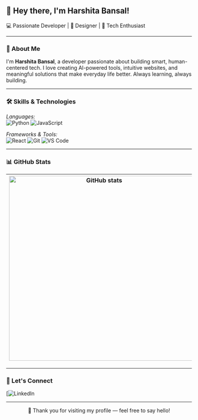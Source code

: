 

## 👋 Hey there, I'm Harshita Bansal!  

💻 Passionate Developer | 🎨 Designer | 🚀 Tech Enthusiast

---

### 🌟 About Me

I'm **Harshita Bansal**, a developer passionate about building smart, human-centered tech. I love creating AI-powered tools, intuitive websites, and meaningful solutions that make everyday life better. Always learning, always building.


---

### 🛠 Skills & Technologies
*Languages:*  
![Python](https://img.shields.io/badge/Python-3776AB?style=for-the-badge&logo=python&logoColor=white)
![JavaScript](https://img.shields.io/badge/JavaScript-F7DF1E?style=for-the-badge&logo=javascript&logoColor=black)


*Frameworks & Tools:*  
![React](https://img.shields.io/badge/React-61DAFB?style=for-the-badge&logo=react&logoColor=black)
![Git](https://img.shields.io/badge/Git-F05032?style=for-the-badge&logo=git&logoColor=white)
![VS Code](https://img.shields.io/badge/VS%20Code-007ACC?style=for-the-badge&logo=visual-studio-code&logoColor=white)

---

### 📊 GitHub Stats

| <img align="center" src="https://github-readme-stats.vercel.app/api?username=YOUR_GITHUB_USERNAME&show_icons=true&theme=radical" alt="GitHub stats" width="500"/> | <img align="center" src="https://github-readme-streak-stats.herokuapp.com/?user=YOUR_GITHUB_USERNAME&theme=radical" width="500" alt="GitHub streak" /> |
| ------------- | ------------- |

---

### 🔗 Let's Connect
[![LinkedIn](https://www.linkedin.com/in/harshita-bansal-29605b328/)


---

<p align="center">💖 Thank you for visiting my profile — feel free to say hello! 

<!--
**Harshitabansal123/harshitabansal123** is a ✨ _special_ ✨ repository because its `README.md` (this file) appears on your GitHub profile.

Here are some ideas to get you started:

- 🔭 I’m currently working on ...
- 🌱 I’m currently learning ...
- 👯 I’m looking to collaborate on ...
- 🤔 I’m looking for help with ...
- 💬 Ask me about ...
- 📫 How to reach me: ...
- 😄 Pronouns: ...
- ⚡ Fun fact: ...
-->
